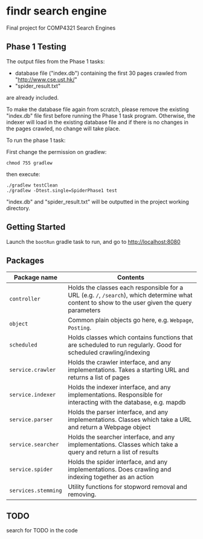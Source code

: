 # findr search engine

Final project for COMP4321 Search Engines

## Phase 1 Testing

The output files from the Phase 1 tasks:
* database file ("index.db") containing the first 30 pages crawled from "http://www.cse.ust.hk/"
* "spider_result.txt"

are already included.

To make the database file again from scratch, please remove the existing "index.db" file first before running the Phase 1 task program. Otherwise, the indexer will load in the existing database file and if there is no changes in the pages crawled, no change will take place.

To run the phase 1 task:

First change the permission on gradlew:

```
chmod 755 gradlew
```

then execute:

```
./gradlew testClean
./gradlew -Dtest.single=SpiderPhase1 test
```

"index.db" and "spider_result.txt" will be outputted in the project working directory. 

## Getting Started

Launch the `bootRun` gradle task to run, and go to [http://localhost:8080](http://localhost:8080)

## Packages
Package name 		| Contents
------------- 		| -------------
`controller`  		| Holds the classes each responsible for a URL (e.g. `/`, `/search`), which determine what content to show to the user given the query parameters
`object`		| Common plain objects go here, e.g. `Webpage`, `Posting`.
`scheduled`		| Holds classes which contains functions that are scheduled to run regularly. Good for scheduled crawling/indexing
`service.crawler`	| Holds the crawler interface, and any implementations. Takes a starting URL and returns a list of pages
`service.indexer`	| Holds the indexer interface, and any implementations. Responsible for interacting with the database, e.g. mapdb
`service.parser`	| Holds the parser interface, and any implementations. Classes which take a URL and return a Webpage object
`service.searcher`	| Holds the searcher interface, and any implementations. Classes which take a query and return a list of results
`service.spider`	| Holds the spider interface, and any implementations. Does crawling and indexing together as an action
`services.stemming`	| Utility functions for stopword removal and removing.

## TODO
search for TODO in the code


